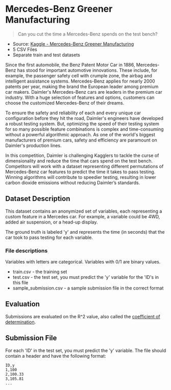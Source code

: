 # Mercedes-Benz Greener Manufacturing

> Can you cut the time a Mercedes-Benz spends on the test bench?

- Source: [Kaggle - Mercedes-Benz Greener Manufacturing](https://www.kaggle.com/competitions/mercedes-benz-greener-manufacturing)
- 5 CSV Files
- Separate train and test datasets

Since the first automobile, the Benz Patent Motor Car in 1886, Mercedes-Benz has stood for important automotive innovations. These include, for example, the passenger safety cell with crumple zone, the airbag and intelligent assistance systems. Mercedes-Benz applies for nearly 2000 patents per year, making the brand the European leader among premium car makers. Daimler's Mercedes-Benz cars are leaders in the premium car industry. With a huge selection of features and options, customers can choose the customized Mercedes-Benz of their dreams.

To ensure the safety and reliability of each and every unique car configuration before they hit the road, Daimler's engineers have developed a robust testing system. But, optimizing the speed of their testing system for so many possible feature combinations is complex and time-consuming without a powerful algorithmic approach. As one of the world's biggest manufacturers of premium cars, safety and efficiency are paramount on Daimler's production lines.

In this competition, Daimler is challenging Kagglers to tackle the curse of dimensionality and reduce the time that cars spend on the test bench. Competitors will work with a dataset representing different permutations of Mercedes-Benz car features to predict the time it takes to pass testing. Winning algorithms will contribute to speedier testing, resulting in lower carbon dioxide emissions without reducing Daimler’s standards.

## Dataset Description

This dataset contains an anonymized set of variables, each representing a custom feature in a Mercedes car. For example, a variable could be 4WD, added air suspension, or a head-up display.

The ground truth is labeled 'y' and represents the time (in seconds) that the car took to pass testing for each variable.

### File descriptions

Variables with letters are categorical. Variables with 0/1 are binary values.

- train.csv - the training set
- test.csv - the test set, you must predict the 'y' variable for the 'ID's in this file
- sample_submission.csv - a sample submission file in the correct format

## Evaluation

Submissions are evaluated on the R^2 value, also called the [coefficient of determination](https://en.wikipedia.org/wiki/Coefficient_of_determination).

## Submission File

For each 'ID' in the test set, you must predict the 'y' variable. The file should contain a header and have the following format:

```
ID,y
1,100
2,100.33
3,105.81
...
```
